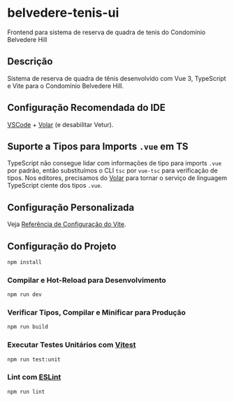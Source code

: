 # belvedere-tenis-ui

Frontend para sistema de reserva de quadra de tenis do Condomínio Belvedere Hill

## Descrição

Sistema de reserva de quadra de tênis desenvolvido com Vue 3, TypeScript e Vite para o Condomínio Belvedere Hill.

## Configuração Recomendada do IDE

[VSCode](https://code.visualstudio.com/) + [Volar](https://marketplace.visualstudio.com/items?itemName=Vue.volar) (e desabilitar Vetur).

## Suporte a Tipos para Imports `.vue` em TS

TypeScript não consegue lidar com informações de tipo para imports `.vue` por padrão, então substituímos o CLI `tsc` por `vue-tsc` para verificação de tipos. Nos editores, precisamos do [Volar](https://marketplace.visualstudio.com/items?itemName=Vue.volar) para tornar o serviço de linguagem TypeScript ciente dos tipos `.vue`.

## Configuração Personalizada

Veja [Referência de Configuração do Vite](https://vite.dev/config/).

## Configuração do Projeto

```sh
npm install
```

### Compilar e Hot-Reload para Desenvolvimento

```sh
npm run dev
```

### Verificar Tipos, Compilar e Minificar para Produção

```sh
npm run build
```

### Executar Testes Unitários com [Vitest](https://vitest.dev/)

```sh
npm run test:unit
```

### Lint com [ESLint](https://eslint.org/)

```sh
npm run lint
```
